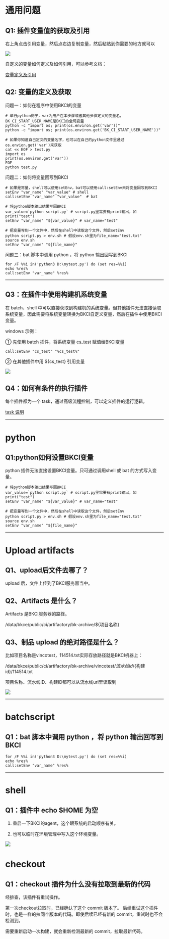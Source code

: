 # 通用问题

## Q1: 插件变量值的获取及引用

右上角点击引用变量，然后点右边复制变量，然后粘贴到你需要的地方就可以

![](../../../../assets/wecom-temp-edfeb72810d972dae34d3f8d98232ec6.png)

自定义的变量如何定义及如何引用，可以参考文档：

[变量定义及引用](https://docs.bkci.net/overview/terminology/variables)

## Q2: 变量的定义及获取

问题一：如何在程序中使用BKCI的变量

```
# 单行python例子，var为用户在本步骤或者其他步骤定义的变量名，BK_CI_START_USER_NAME是BKCI的全局变量
python -c "import os; print(os.environ.get('var'))"
python -c "import os; print(os.environ.get('BK_CI_START_USER_NAME'))"

# 如果你知道自己定义的变量名字，也可以在自己的python文件里通过os.envion.get('var')来获取
cat << EOF > test.py
import os
print(os.environ.get('var'))
EOF
python test.py
```

问题二：如何将变量回写到BKCI

```
# 如果是常量，shell可以使用setEnv，bat可以使用call:setEnv来将变量回写到BKCI
setEnv "var_name" "var_value" # shell
call:setEnv "var_name" "var_value"  # bat

# 将python脚本输出结果写回BKCI
var_value=`python script.py` # script.py里需要有print输出，如print("test")
setEnv "var_name" "${var_value}" # var_name="test"

# 把变量写到一个文件中，然后在shell中读取这个文件，然后setEnv
python script.py > env.sh # 假设env.sh里为file_name="test.txt"
source env.sh
setEnv "var_name" "${file_name}"
```

问题三：bat 脚本中调用 python ，将 python 输出回写到BKCI

````
for /F %%i in('python3 D:\mytest.py') do (set res=%%i)
echo %res%
call:setEnv "var_name" %res%
````

---

## Q3：在插件中使用构建机系统变量

在 batch、shell 中可以直接获取到构建机的系统变量。但其他插件无法直接读取系统变量，因此需要将系统变量转换为BKCI自定义变量，然后在插件中使用BKCI变量。

windows 示例：

① 先使用  batch 插件，将系统变量 cs_test 赋值给BKCI变量

```
call:setEnv "cs_test" "%cs_test%"
```



② 在其他插件中用 ${cs_test} 引用变量

![](../../../../assets/use_ci_val.png)





## Q4：如何有条件的执行插件

每个插件都为一个 task，通过高级流程控制，可以定义插件的运行逻辑。

[task 说明](https://docs.bkci.net/overview/terminology/task)



---

# python

## Q1:python如何设置BKCI变量

python 插件无法直接设置BKCI变量。只可通过调用shell 或 bat 的方式写入变量。

```
# 将python脚本输出结果写回BKCI
var_value=`python script.py` # script.py里需要有print输出，如print("test")
setEnv "var_name" "${var_value}" # var_name="test"

# 把变量写到一个文件中，然后在shell中读取这个文件，然后setEnv
python script.py > env.sh # 假设env.sh里为file_name="test.txt"
source env.sh
setEnv "var_name" "${file_name}"
```

---

# Upload artifacts

## Q1、upload后文件去哪了？

upload 后，文件上传到了BKCI服务器当中。

## Q2、Artifacts 是什么？

Artifacts 是BKCI服务器的路径。

 /data/bkce/public/ci/artifactory/bk-archive/${项目名称}

## Q3、制品 upload 的绝对路径是什么？

比如项目名称是vincotest，114514.txt实际存放路径就是BKCI机器上：

/data/bkce/public/ci/artifactory/bk-archive/vincotest/${流水线id}/${构建id}/114514.txt

项目名称、流水线ID、构建ID都可以从流水线url里读取到

![](../../../../assets/image-20220607165825062.png)



---

# batchscript

## Q1：bat 脚本中调用 python ，将 python 输出回写到BKCI

````
for /F %%i in('python3 D:\mytest.py') do (set res=%%i)
echo %res%
call:setEnv "var_name" %res%
````

---

# shell

## Q1：插件中 echo $HOME 为空

1. 重启一下BKCI的agent，这个跟系统的启动顺序有关。

2. 也可以临时在环境管理中写入这个环境变量。

![](../../../../assets/environment_val.png)



# checkout

## Q1：checkout 插件为什么没有拉取到最新的代码

经排查，该插件有重试操作。

第一次checkout拉取时，已经确认了这个 commit 版本了。
后续重试这个插件时，也是一样的拉同个版本的代码。即使后续已经有新的 commit，重试时也不会检测到。

需要重新启动一次构建，就会重新检测最新的 commit，拉取最新代码。
